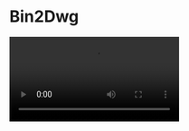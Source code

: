 # Bin2Dwg

<video controls>
    <source src="https://digi21.blob.core.windows.net/videos-ayuda/desarrollo/8.%20Bind2Dwg.mp4" type="video/mp4">
</video>



